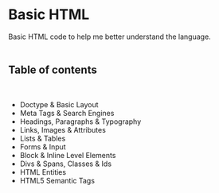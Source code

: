 # Basic HTML

Basic HTML code to help me better understand the language.    
<br>

## Table of contents     
<br>

- Doctype & Basic Layout
- Meta Tags & Search Engines
- Headings, Paragraphs & Typography
- Links, Images & Attributes
- Lists & Tables
- Forms & Input
- Block & Inline  Level Elements
- Divs & Spans,  Classes & Ids
- HTML Entities
- HTML5 Semantic Tags



